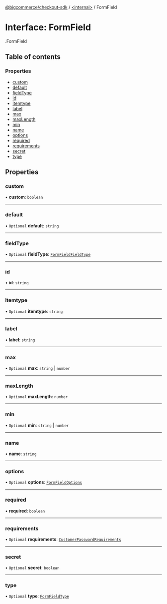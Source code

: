 [@bigcommerce/checkout-sdk](../README.md) / [<internal\>](../modules/internal_.md) / FormField

# Interface: FormField

[<internal>](../modules/internal_.md).FormField

## Table of contents

### Properties

- [custom](internal_.FormField.md#custom)
- [default](internal_.FormField.md#default)
- [fieldType](internal_.FormField.md#fieldtype)
- [id](internal_.FormField.md#id)
- [itemtype](internal_.FormField.md#itemtype)
- [label](internal_.FormField.md#label)
- [max](internal_.FormField.md#max)
- [maxLength](internal_.FormField.md#maxlength)
- [min](internal_.FormField.md#min)
- [name](internal_.FormField.md#name)
- [options](internal_.FormField.md#options)
- [required](internal_.FormField.md#required)
- [requirements](internal_.FormField.md#requirements)
- [secret](internal_.FormField.md#secret)
- [type](internal_.FormField.md#type)

## Properties

### custom

• **custom**: `boolean`

___

### default

• `Optional` **default**: `string`

___

### fieldType

• `Optional` **fieldType**: [`FormFieldFieldType`](../modules/internal_.md#formfieldfieldtype)

___

### id

• **id**: `string`

___

### itemtype

• `Optional` **itemtype**: `string`

___

### label

• **label**: `string`

___

### max

• `Optional` **max**: `string` \| `number`

___

### maxLength

• `Optional` **maxLength**: `number`

___

### min

• `Optional` **min**: `string` \| `number`

___

### name

• **name**: `string`

___

### options

• `Optional` **options**: [`FormFieldOptions`](internal_.FormFieldOptions.md)

___

### required

• **required**: `boolean`

___

### requirements

• `Optional` **requirements**: [`CustomerPasswordRequirements`](internal_.CustomerPasswordRequirements.md)

___

### secret

• `Optional` **secret**: `boolean`

___

### type

• `Optional` **type**: [`FormFieldType`](../modules/internal_.md#formfieldtype)
